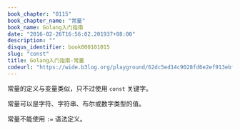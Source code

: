 ```yaml
---
book_chapter: "0115"
book_chapter_name: "常量"
book_name: Golang入门指南
date: "2016-02-26T16:56:02.201937+08:00"
description: ""
disqus_identifier: book000101015
slug: "const"
title: Golang入门指南-常量
codeurl: "https://wide.b3log.org/playground/62dc5ed14c9028fd6e2ef913ebf985ac.go"
---
```


常量的定义与变量类似，只不过使用 `const` 关键字。

常量可以是字符、字符串、布尔或数字类型的值。

常量不能使用 `:=` 语法定义。

<!-- ```go
package main

import "fmt"

const Pi = 3.14

func main() {
	const World = "世界"
	fmt.Println("Hello", World)
	fmt.Println("Happy", Pi, "Day")

	const Truth = true
	fmt.Println("Go rules?", Truth)
}

``` -->


